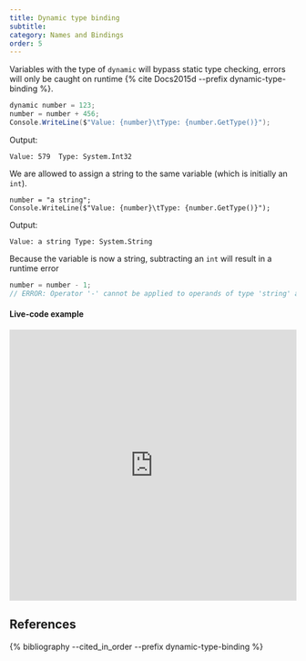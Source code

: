 ```yaml
---
title: Dynamic type binding
subtitle:
category: Names and Bindings
order: 5
---
```


Variables with the type of `dynamic` will bypass static type checking, errors will only be caught on runtime {% cite Docs2015d --prefix dynamic-type-binding %}.

```cs
dynamic number = 123;
number = number + 456;
Console.WriteLine($"Value: {number}\tType: {number.GetType()}");
```

Output:

```
Value: 579  Type: System.Int32
```

We are allowed to assign a string to the same variable (which is initially an `int`).

```
number = "a string";
Console.WriteLine($"Value: {number}\tType: {number.GetType()}");
```

Output:

```
Value: a string Type: System.String
```

Because the variable is now a string, subtracting an `int` will result in a runtime error

```cs
number = number - 1;
// ERROR: Operator '-' cannot be applied to operands of type 'string' and 'int'
```

#### Live-code example

<iframe width="100%" height="475" src="https://dotnetfiddle.net/Widget/QROE6J" frameborder="0"></iframe>

## References

{% bibliography --cited_in_order --prefix dynamic-type-binding %}